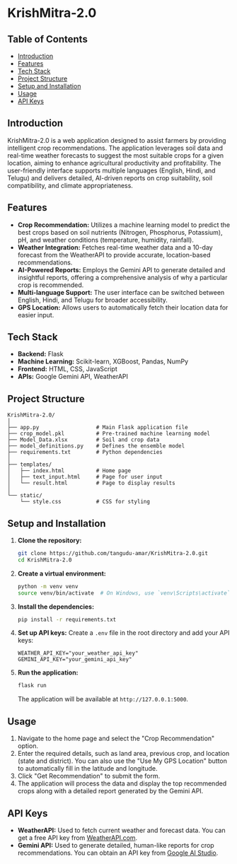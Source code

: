 # KrishMitra-2.0

## Table of Contents

  - [Introduction](https://www.google.com/search?q=%23introduction)
  - [Features](https://www.google.com/search?q=%23features)
  - [Tech Stack](https://www.google.com/search?q=%23tech-stack)
  - [Project Structure](https://www.google.com/search?q=%23project-structure)
  - [Setup and Installation](https://www.google.com/search?q=%23setup-and-installation)
  - [Usage](https://www.google.com/search?q=%23usage)
  - [API Keys](https://www.google.com/search?q=%23api-keys)

## Introduction

KrishMitra-2.0 is a web application designed to assist farmers by providing intelligent crop recommendations. The application leverages soil data and real-time weather forecasts to suggest the most suitable crops for a given location, aiming to enhance agricultural productivity and profitability. The user-friendly interface supports multiple languages (English, Hindi, and Telugu) and delivers detailed, AI-driven reports on crop suitability, soil compatibility, and climate appropriateness.

## Features

  * **Crop Recommendation:** Utilizes a machine learning model to predict the best crops based on soil nutrients (Nitrogen, Phosphorus, Potassium), pH, and weather conditions (temperature, humidity, rainfall).
  * **Weather Integration:** Fetches real-time weather data and a 10-day forecast from the WeatherAPI to provide accurate, location-based recommendations.
  * **AI-Powered Reports:** Employs the Gemini API to generate detailed and insightful reports, offering a comprehensive analysis of why a particular crop is recommended.
  * **Multi-language Support:** The user interface can be switched between English, Hindi, and Telugu for broader accessibility.
  * **GPS Location:** Allows users to automatically fetch their location data for easier input.

## Tech Stack

  * **Backend:** Flask
  * **Machine Learning:** Scikit-learn, XGBoost, Pandas, NumPy
  * **Frontend:** HTML, CSS, JavaScript
  * **APIs:** Google Gemini API, WeatherAPI

## Project Structure

```
KrishMitra-2.0/
│
├── app.py                  # Main Flask application file
├── crop_model.pkl          # Pre-trained machine learning model
├── Model_Data.xlsx         # Soil and crop data
├── model_definitions.py    # Defines the ensemble model
├── requirements.txt        # Python dependencies
│
├── templates/
│   ├── index.html          # Home page
│   ├── text_input.html     # Page for user input
│   └── result.html         # Page to display results
│
└── static/
    └── style.css           # CSS for styling
```

## Setup and Installation

1.  **Clone the repository:**

    ```bash
    git clone https://github.com/tangudu-amar/KrishMitra-2.0.git
    cd KrishMitra-2.0
    ```

2.  **Create a virtual environment:**

    ```bash
    python -m venv venv
    source venv/bin/activate  # On Windows, use `venv\Scripts\activate`
    ```

3.  **Install the dependencies:**

    ```bash
    pip install -r requirements.txt
    ```

4.  **Set up API keys:**
    Create a `.env` file in the root directory and add your API keys:

    ```
    WEATHER_API_KEY="your_weather_api_key"
    GEMINI_API_KEY="your_gemini_api_key"
    ```

5.  **Run the application:**

    ```bash
    flask run
    ```

    The application will be available at `http://127.0.0.1:5000`.

## Usage

1.  Navigate to the home page and select the "Crop Recommendation" option.
2.  Enter the required details, such as land area, previous crop, and location (state and district). You can also use the "Use My GPS Location" button to automatically fill in the latitude and longitude.
3.  Click "Get Recommendation" to submit the form.
4.  The application will process the data and display the top recommended crops along with a detailed report generated by the Gemini API.

## API Keys

  * **WeatherAPI:** Used to fetch current weather and forecast data. You can get a free API key from [WeatherAPI.com](https://www.weatherapi.com/).
  * **Gemini API:** Used to generate detailed, human-like reports for crop recommendations. You can obtain an API key from [Google AI Studio](https://aistudio.google.com/).